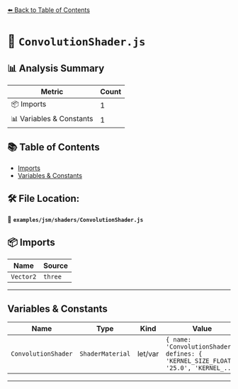 [⬅️ Back to Table of Contents](../../../index.md)

# 📄 `ConvolutionShader.js`

## 📊 Analysis Summary

| Metric | Count |
|--------|-------|
| 📦 Imports | 1 |
| 📊 Variables & Constants | 1 |

## 📚 Table of Contents

- [Imports](#imports)
- [Variables & Constants](#variables-constants)

## 🛠️ File Location:
📂 **`examples/jsm/shaders/ConvolutionShader.js`**

## 📦 Imports

| Name | Source |
|------|--------|
| `Vector2` | `three` |


---

## Variables & Constants

| Name | Type | Kind | Value | Exported |
|------|------|------|-------|----------|
| `ConvolutionShader` | `ShaderMaterial` | let/var | `{ name: 'ConvolutionShader', defines: { 'KERNEL_SIZE_FLOAT': '25.0', 'KERNEL_...` | ✗ |


---